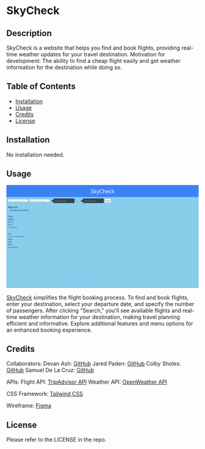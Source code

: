 # SkyCheck

## Description

SkyCheck is a website that helps you find and book flights, providing real-time weather updates for your travel destination. Motivation for development: The ability to find a cheap flight easily and get weather information for the destination while doing so.

## Table of Contents
- [Installation](#installation)
- [Usage](#usage)
- [Credits](#credits)
- [License](#license)

## Installation

No installation needed.

## Usage

![alt text](./assets/Images/Screenshot%202023-10-05%202113002.png)

[SkyCheck](https://dash365.github.io/SkyCheck/)
 simplifies the flight booking process. To find and book flights, enter your destination, select your departure date, and specify the number of passengers. After clicking "Search," you'll see available flights and real-time weather information for your destination, making travel planning efficient and informative. Explore additional features and menu options for an enhanced booking experience.

## Credits
Collaborators:
Devan Ash: [GitHub](https://github.com/DAsh365)
Jared Paden: [GitHub](https://github.com/J-T-Paden)
Colby Sholes: [GitHub](https://github.com/Cole-Black-Mane)
Samuel De La Cruz: [GitHub](https://github.com/platano91)

APIs:
Flight API: [TripAdvisor API](https://rapidapi.com/DataCrawler/api/tripadvisor16)
Weather API: [OpenWeather API](https://openweathermap.org)

CSS Framework: [Tailwind CSS](https://tailwindcss.com/)

Wireframe: [Figma](https://www.figma.com/)

## License

Please refer to the LICENSE in the repo.